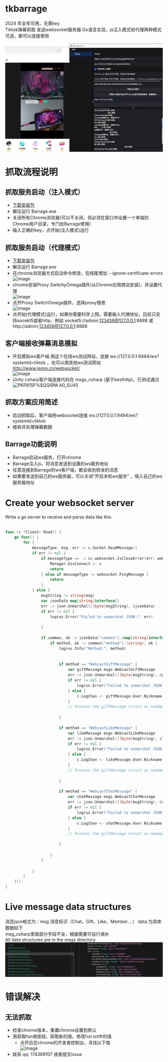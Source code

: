 # tkbarrage
2024 年全年可用，无需key  
Tiktok弹幕抓取 发送websocket服务器 
Go语言实现，js注入模式和代理两种模式可选，都可以连接使用
  
![avatar](images/tk1.jpg)


# 抓取流程说明
## 抓取服务启动（注入模式）
- [下载安装包](https://github.com/driftboat/TiktokBarrage/releases/latest)
- 解压运行 Barrage.exe
- 关闭所有Chrome浏览器(可以不关闭，但必须在窗口中设置一个单独的Chrome用户目录，专门给Barrage使用）  
- 输入正确的key，点开始(注入模式)运行
## 抓取服务启动（代理模式）
- [下载安装包](https://github.com/driftboat/TiktokBarrage/releases/latest)
- 解压运行 Barrage.exe
- 在chrome浏览器方式启动命令修改，在结尾增加 --ignore-certificate-errors  
   ![image](https://github.com/user-attachments/assets/7d6dcd17-6192-4c5a-a273-ee085129da2c)
- chrome安装Proxy SwitchyOmega插件(从Chrome应用商店安装)，并设置代理  
  ![image](https://github.com/user-attachments/assets/1d30e201-ffdf-4a5c-a56f-240455e04a22)
- 点开Proxy SwitchOmega插件，选择proxy情景  
  ![image](https://github.com/user-attachments/assets/81983325-fa64-41dd-9a40-ffb893796db0)
- 点开始(代理模式)运行，如果你需要科学上网，需要输入代理地址，目前只支持socekt5或者http，例如 socket5://admin:123456@127.0.0.1:8888 或 http://admin:123456@127.0.0.1:8888
## 客户端接收弹幕消息模拟
- 开启模拟ws客户端 用这个在线ws测试网站，连接 ws://127.0.0.1:9494/ws?systemId=tiktok ，也可以用其他ws测试网站 http://www.jsons.cn/websocket/  
![image](https://github.com/driftboat/TiktokBarrage/assets/247809/22a97a4f-3222-4d1c-ad4d-8981751f32ef)
 - Unity csharp客户端连接代码在 msgs_csharp (基于besthttp)，已测试通过  
   ![P`KP815`F%$QQ@M A0_SU45](https://github.com/driftboat/Tiktok_Live_Barrage/assets/247809/6be22911-ca24-4a8f-a7a5-cb72444ab328)

## 抓取方案应用简述
- 启动抓取后，客户端用websocket连接 ws://127.0.0.1:9494/ws?systemId=tiktok
- 接收并处理弹幕数据
## Barrage功能说明
- Barrage启动ws服务，打开chrome  
- Barrage注入js，将消息发送到设置的ws服务地址
- 任意连接到Barrage的ws客户端，都会收到转发的消息
- 如果要发送到自己的ws服务器，可以关闭“开启本机ws服务”  ，填入自己的ws服务器地址  
 


# Create your websocket server
Write a go server to receive and parse data like this
```go

func (c *Client) Read() {
	go func() {
		for {
			messageType, msg, err := c.Socket.ReadMessage()
			if err != nil {
				if messageType == -1 && websocket.IsCloseError(err, websocket.CloseGoingAway, websocket.CloseNormalClosure, websocket.CloseNoStatusReceived) {
					Manager.DisConnect <- c
					return
				} else if messageType != websocket.PingMessage {
					return
				}
			} else {
				msgString := string(msg)
				var jsonData map[string]interface{}
				err := json.Unmarshal([]byte(msgString), &jsonData)
				if err != nil {
					logrus.Error("Failed to unmarshal JSON:", err)

				}

				if common, ok := jsonData["common"].(map[string]interface{}); ok {
					if method, ok := common["method"].(string); ok {
						logrus.Info("Method:", method)
 

						if method == "WebcastGiftMessage" {
							var giftMessage msgs.WebcastGiftMessage
							err := json.Unmarshal([]byte(msgString), &giftMessage)
							if err != nil {
								logrus.Error("Failed to unmarshal JSON into WebcastGiftMessage:", err)
							} else {
								c.LogChan <- giftMessage.User.Nickname + "使用了" + giftMessage.Gift.Describe + "数量" + giftMessage.GroupCount
							}
							// Process the giftMessage struct as needed

						}

						if method == "WebcastLikeMessage" {
							var likeMessage msgs.WebcastLikeMessage
							err := json.Unmarshal([]byte(msgString), &likeMessage)
							if err != nil {
								logrus.Error("Failed to unmarshal JSON into WebcastGiftMessage:", err)
							} else {
								c.LogChan <- likeMessage.User.Nickname + "点赞" + likeMessage.Count + "次，总数" + likeMessage.Total
							}
							// Process the giftMessage struct as needed

						}

						if method == "WebcastChatMessage" {
							var chatMessage msgs.WebcastChatMessage
							err := json.Unmarshal([]byte(msgString), &chatMessage)
							if err != nil {
								logrus.Error("Failed to unmarshal JSON into WebcastGiftMessage:", err)
							} else {
								c.LogChan <- chatMessage.User.Nickname + ":" + chatMessage.Content
							}
							// Process the giftMessage struct as needed

						}

					}
				}

			}
		}
	}()
}

```


# Live message data structures
消息json格式为：msg 消息标识（Chat，Gift，Like，Member....） data 为具体数据如下  
msg_csharp里面部分字段不全，根据需要可自行填补  
All data structures are in the msgs directory
![avatar](images/tk2.png)

# 错误解决

## 无法抓取
- 检查chrome版本，重置chrome设置到默认
- 用获取fun值按钮，获取新的值，修改fun.txt中的值
	- 点开后在chrome的开发者控制台，寻找以下值  
   	![image](https://github.com/user-attachments/assets/6bb52534-228f-488a-9c1e-5820a696f472)
- 联系 qq: 174389107 或者提交issue  

   		 
